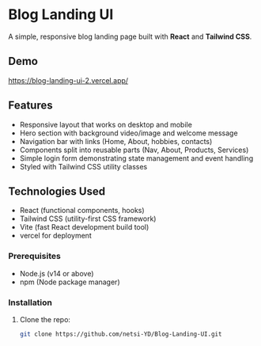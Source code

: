 # Blog Landing UI

A simple, responsive blog landing page built with **React** and **Tailwind CSS**.


## Demo

https://blog-landing-ui-2.vercel.app/

## Features

- Responsive layout that works on desktop and mobile  
- Hero section with background video/image and welcome message  
- Navigation bar with links (Home, About, hobbies, contacts)  
- Components split into reusable parts (Nav, About, Products, Services)  
- Simple login form demonstrating state management and event handling  
- Styled with Tailwind CSS utility classes  


## Technologies Used

- React (functional components, hooks)  
- Tailwind CSS (utility-first CSS framework)  
- Vite (fast React development build tool)  
- vercel for deployment



### Prerequisites

- Node.js (v14 or above)  
- npm (Node package manager)

### Installation

1. Clone the repo:  
   ```bash
   git clone https://github.com/netsi-YD/Blog-Landing-UI.git
